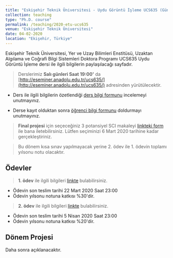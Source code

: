 ```yaml
---
title: "Eskişehir Teknik Üniversitesi - Uydu Görüntü İşleme UCS635 (Güncel) - 2020"
collection: teaching
type: "Ph.D. course"
permalink: /teaching/2020-etu-ucs635
venue: "Eskişehir Teknik Üniversitesi"
date: 04-02-2020
location: "Ekişehir, Türkiye"
---
```


Eskişehir Teknik Üniversitesi, Yer ve Uzay Bilimleri Enstitüsü, Uzaktan Algılama ve Coğrafi Bilgi Sistemleri Doktora Programı UCS635 Uydu Görüntü İşleme dersi ile ilgili bilgilerin paylaşılacağı sayfadır.

> Derslerimiz **Salı günleri Saat 19:00'** da [http://eseminer.anadolu.edu.tr/ucs635/](http://eseminer.anadolu.edu.tr/ucs635/) adresinden yürütülecektir.

* Ders ile ilgili bilgilerin özetlendiği [ders bilgi formunu](http://kalkan.github.io/files/ucs635-2019/UCS635_2019_UyduGoruntuIsleme_KaanKalkan.pdf) incelemeyi unutmayınız.

* Derse kayıt olduktan sonra [öğrenci bilgi formunu](https://goo.gl/forms/nQR3TQm4LoK9DMDJ3) doldurmayı unutmayınız.

> **Final projesi** için seçeceğiniz 3 potansiyel SCI makaleyi [linkteki form](https://goo.gl/forms/FQx6MshA8uV13PDF2) ile bana iletebilirsiniz. Lütfen seçiminizi 6 Mart 2020 tarihine kadar gerçekleştiriniz.

> Bu dönem kısa sınav yapılmayacak yerine 2. ödev ile 1. ödevin toplamı yılsonu notu olacaktır.


Ödevler
------
> **1. ödev** ile ilgili bilgileri [linkte](http://kalkan.github.io/files/ucs635-2019/odev1-2020.pdf) bulabilirsiniz. 
* Ödevin son teslim tarihi 22 Mart 2020 Saat 23:00 
* Ödevin yılsonu notuna katkısı %30'dir.

> **2. ödev** ile ilgili bilgileri [linkte](http://kalkan.github.io/files/ucs635-2019/odev2-2020.pdf) bulabilirsiniz. 
* Ödevin son teslim tarihi 5 Nisan 2020 Saat 23:00 
* Ödevin yılsonu notuna katkısı %20'dir.
  
Dönem Projesi
------
Daha sonra açıklanacaktır.



